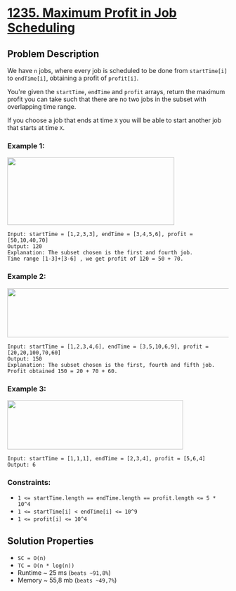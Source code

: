 # [1235. Maximum Profit in Job Scheduling](https://leetcode.com/problems/maximum-profit-in-job-scheduling/description)

## Problem Description

We have `n` jobs, where every job is scheduled to be done from `startTime[i]` to `endTime[i]`, obtaining a profit of `profit[i]`.

You're given the `startTime`, `endTime` and `profit` arrays, return the maximum profit you can take such that there are no two jobs in the subset with overlapping time range.

If you choose a job that ends at time `X` you will be able to start another job that starts at time `X`.



### Example 1:
<img alt="" src="https://assets.leetcode.com/uploads/2019/10/10/sample1_1584.png" style="width: 380px; height: 154px;">

```
Input: startTime = [1,2,3,3], endTime = [3,4,5,6], profit = [50,10,40,70]
Output: 120
Explanation: The subset chosen is the first and fourth job.
Time range [1-3]+[3-6] , we get profit of 120 = 50 + 70.
```
### Example 2:
<img alt="" src="https://assets.leetcode.com/uploads/2019/10/10/sample22_1584.png" style="width: 600px; height: 112px;">

```
Input: startTime = [1,2,3,4,6], endTime = [3,5,10,6,9], profit = [20,20,100,70,60]
Output: 150
Explanation: The subset chosen is the first, fourth and fifth job.
Profit obtained 150 = 20 + 70 + 60.
```
### Example 3:
<img alt="" src="https://assets.leetcode.com/uploads/2019/10/10/sample3_1584.png" style="width: 400px; height: 112px;">

```
Input: startTime = [1,1,1], endTime = [2,3,4], profit = [5,6,4]
Output: 6
```

### Constraints:

* `1 <= startTime.length == endTime.length == profit.length <= 5 * 10^4`
* `1 <= startTime[i] < endTime[i] <= 10^9`
* `1 <= profit[i] <= 10^4`

## Solution Properties

* `SC = O(n)`
* `TC = O(n * log(n))`
* Runtime ~ 25 ms (`beats ~91,8%`)
* Memory ~ 55,8 mb (`beats ~49,7%`)